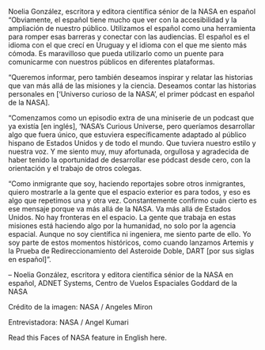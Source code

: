 Noelia González, escritora y editora científica sénior de la NASA en español 
 “Obviamente, el español tiene mucho que ver con la accesibilidad y la ampliación de nuestro público. Utilizamos el español como una herramienta para romper esas barreras y conectar con las audiencias. El español es el idioma con el que crecí en Uruguay y el idioma con el que me siento más cómoda. Es maravilloso que pueda utilizarlo como un puente para comunicarme con nuestros públicos en diferentes plataformas.

“Queremos informar, pero también deseamos inspirar y relatar las historias que van más allá de las misiones y la ciencia. Deseamos contar las historias personales en [‘Universo curioso de la NASA’, el primer pódcast en español de la NASA].

“Comenzamos como un episodio extra de una miniserie de un podcast que ya existía [en inglés], ‘NASA’s Curious Universe, pero queríamos desarrollar algo que fuera único, que estuviera específicamente adaptado al público hispano de Estados Unidos y de todo el mundo. Que tuviera nuestro estilo y nuestra voz. Y me siento muy, muy afortunada, orgullosa y agradecida de haber tenido la oportunidad de desarrollar ese pódcast desde cero, con la orientación y el trabajo de otros colegas.

“Como inmigrante que soy, haciendo reportajes sobre otros inmigrantes, quiero mostrarle a la gente que el espacio exterior es para todos, y eso es algo que repetimos una y otra vez. Constantemente confirmo cuán cierto es ese mensaje porque va más allá de la NASA. Va más allá de Estados Unidos. No hay fronteras en el espacio. La gente que trabaja en estas misiones está haciendo algo por la humanidad, no solo por la agencia espacial. Aunque no soy científica ni ingeniera, me siento parte de ello. Yo soy parte de estos momentos históricos, como cuando lanzamos Artemis y la Prueba de Redireccionamiento del Asteroide Doble, DART [por sus siglas en español]”.

– Noelia González, escritora y editora científica sénior de la NASA en español, ADNET Systems, Centro de Vuelos Espaciales Goddard de la NASA

Crédito de la imagen: NASA / Angeles Miron

Entrevistadora: NASA / Angel Kumari

Read this Faces of NASA feature in English here.